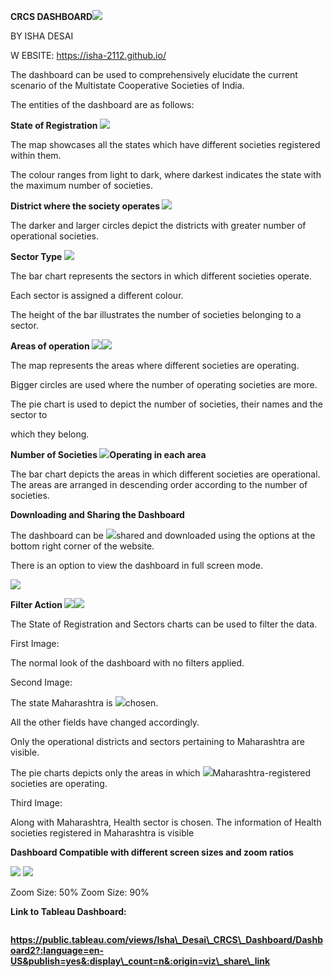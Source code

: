 ﻿**CRCS DASHBOARD![](Aspose.Words.3e341b23-41f4-4f9f-a0ba-efa55e7c7405.001.png)**

BY ISHA DESAI

W EBSITE: https://isha-2112.github.io/

The dashboard can be used to comprehensively elucidate the current scenario of the Multistate Cooperative Societies of India.

The entities of the dashboard are as follows:

**State of Registration ![](Aspose.Words.3e341b23-41f4-4f9f-a0ba-efa55e7c7405.002.png)**

The map showcases all the states which have different societies registered within them.  

The colour ranges from light to dark, where darkest indicates the state with the maximum number of societies. 

**District where the society operates ![](Aspose.Words.3e341b23-41f4-4f9f-a0ba-efa55e7c7405.003.png)**

The darker and larger circles depict the districts with greater number of operational societies. 

**Sector Type ![](Aspose.Words.3e341b23-41f4-4f9f-a0ba-efa55e7c7405.004.png)**

The bar chart represents the sectors in which different societies operate.  

Each sector is assigned a different colour. 

The height of the bar illustrates the number of societies belonging to a sector. 

**Areas of operation ![](Aspose.Words.3e341b23-41f4-4f9f-a0ba-efa55e7c7405.005.png)![](Aspose.Words.3e341b23-41f4-4f9f-a0ba-efa55e7c7405.006.png)**

The map represents the areas where different societies are operating. 

Bigger circles are used where the number of operating societies are more. 

The pie chart is used to depict the number of societies, their names and the sector to 

which they belong. 

**Number of Societies  ![](Aspose.Words.3e341b23-41f4-4f9f-a0ba-efa55e7c7405.007.png)Operating in each area** 

The bar chart depicts the areas in which different societies are operational. The areas are arranged in descending order according to the number of societies. 

**Downloading and Sharing the Dashboard**

The dashboard can be ![](Aspose.Words.3e341b23-41f4-4f9f-a0ba-efa55e7c7405.008.jpeg)shared and downloaded using the options at the bottom right corner of the website. 

There is an option to view the dashboard in full screen mode.

![](Aspose.Words.3e341b23-41f4-4f9f-a0ba-efa55e7c7405.009.png)

**Filter Action ![](Aspose.Words.3e341b23-41f4-4f9f-a0ba-efa55e7c7405.010.png)![](Aspose.Words.3e341b23-41f4-4f9f-a0ba-efa55e7c7405.011.jpeg)**

The State of Registration and Sectors charts can be used to filter the data. 

First Image: 

The normal look of the dashboard with no filters applied. 

Second Image: 

The state Maharashtra is ![](Aspose.Words.3e341b23-41f4-4f9f-a0ba-efa55e7c7405.012.jpeg)chosen. 

All the other fields have changed accordingly. 

Only the operational districts and sectors pertaining to Maharashtra are visible. 

The pie charts depicts only the areas in which ![](Aspose.Words.3e341b23-41f4-4f9f-a0ba-efa55e7c7405.013.jpeg)Maharashtra-registered societies are operating.  

Third Image: 

Along with Maharashtra,    Health sector is chosen. The information of Health societies registered in Maharashtra is visible  

**Dashboard Compatible with different screen sizes and zoom ratios**

![](Aspose.Words.3e341b23-41f4-4f9f-a0ba-efa55e7c7405.014.png) ![](Aspose.Words.3e341b23-41f4-4f9f-a0ba-efa55e7c7405.015.png)

Zoom Size: 50% Zoom Size: 90%

**Link to Tableau Dashboard:**

` `**https://public.tableau.com/views/Isha\_Desai\_CRCS\_Dashboard/Dashboard2?:language=en-US&publish=yes&:display\_count=n&:origin=viz\_share\_link**
